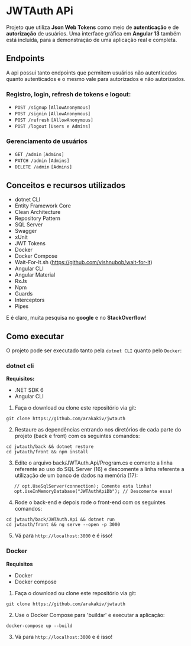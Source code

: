 # JWTAuth APi
Projeto que utiliza **Json Web Tokens** como meio de **autenticação** e de **autorização** de usuários. Uma interface gráfica em **Angular 13** também está incluída, para a demonstração de uma aplicação real e completa.

## Endpoints
A api possui tanto endpoints que permitem usuários não autenticados quanto autenticados e o mesmo vale para autorizados e não autorizados.

### **Registro, login, refresh de tokens e logout:**
 - `POST /signup` `[AllowAnonymous]`
 - `POST /signin` `[AllowAnonymous]`
 - `POST /refresh` `[AllowAnonymous]`
 - `POST /logout` `[Users e Admins]`
 
### **Gerenciamento de usuários**
 - `GET /admin` `[Admins]`
 - `PATCH /admin` `[Admins]`
 - `DELETE /admin` `[Admins]`

## Conceitos e recursos utilizados
 - dotnet CLI
 - Entity Framework Core
 - Clean Architecture
 - Repository Pattern
 - SQL Server
 - Swagger
 - xUnit
 - JWT Tokens
 - Docker
 - Docker Compose
 - Wait-For-It.sh (https://github.com/vishnubob/wait-for-it)
 - Angular CLI
 - Angular Material
 - RxJs
 - Npm
 - Guards
 - Interceptors
 - Pipes
 
E é claro, muita pesquisa no **google** e no **StackOverflow**!

## Como executar
O projeto pode ser executado tanto pela `dotnet CLI` quanto pelo `Docker`:
### dotnet cli
**Requisitos:**
 - .NET SDK 6
 - Angular CLI
 
 1. Faça o download ou clone este repositório via git:
 ```
 git clone https://github.com/arakakiv/jwtauth
 ```
 
 2. Restaure as dependências entrando nos diretórios de cada parte do projeto (back e front) com os seguintes comandos:
 ```
 cd jwtauth/back && dotnet restore
 cd jwtauth/front && npm install
 ```
 
 3. Edite o arquivo back/JWTAuth.Api/Program.cs e comente a linha referente ao uso do SQL Server (16) e descomente a linha referente a utilização de um banco de dados na memória (17):
 ```
    // opt.UseSqlServer(connection); Comente esta linha!
    opt.UseInMemoryDatabase("JWTAuthApiDb"); // Descomente essa!
 ```

4. Rode o back-end e depois rode o front-end com os seguintes comandos:
```
cd jwtauth/back/JWTAuth.Api && dotnet run
cd jwtauth/front && ng serve --open -p 3000
```

5. Vá para `http://localhost:3000` e é isso!

### Docker
**Requisitos**
- Docker
- Docker compose

 1. Faça o download ou clone este repositório via git:
 ```
 git clone https://github.com/arakakiv/jwtauth
 ```

2. Use o Docker Compose para 'buildar' e executar a aplicação:
```
docker-compose up --build
```
3. Vá para `http://localhost:3000` e é isso!
